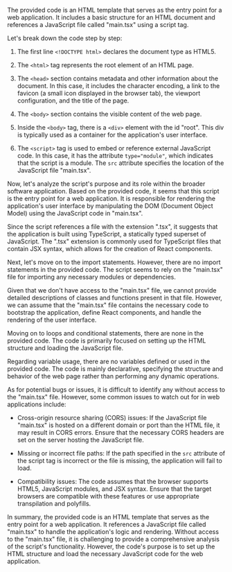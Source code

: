 The provided code is an HTML template that serves as the entry point for a web application. It includes a basic structure for an HTML document and references a JavaScript file called "main.tsx" using a script tag.

Let's break down the code step by step:

1. The first line `<!DOCTYPE html>` declares the document type as HTML5.

2. The `<html>` tag represents the root element of an HTML page.

3. The `<head>` section contains metadata and other information about the document. In this case, it includes the character encoding, a link to the favicon (a small icon displayed in the browser tab), the viewport configuration, and the title of the page.

4. The `<body>` section contains the visible content of the web page.

5. Inside the `<body>` tag, there is a `<div>` element with the id "root". This div is typically used as a container for the application's user interface.

6. The `<script>` tag is used to embed or reference external JavaScript code. In this case, it has the attribute `type="module"`, which indicates that the script is a module. The `src` attribute specifies the location of the JavaScript file "main.tsx".

Now, let's analyze the script's purpose and its role within the broader software application. Based on the provided code, it seems that this script is the entry point for a web application. It is responsible for rendering the application's user interface by manipulating the DOM (Document Object Model) using the JavaScript code in "main.tsx".

Since the script references a file with the extension ".tsx", it suggests that the application is built using TypeScript, a statically typed superset of JavaScript. The ".tsx" extension is commonly used for TypeScript files that contain JSX syntax, which allows for the creation of React components.

Next, let's move on to the import statements. However, there are no import statements in the provided code. The script seems to rely on the "main.tsx" file for importing any necessary modules or dependencies.

Given that we don't have access to the "main.tsx" file, we cannot provide detailed descriptions of classes and functions present in that file. However, we can assume that the "main.tsx" file contains the necessary code to bootstrap the application, define React components, and handle the rendering of the user interface.

Moving on to loops and conditional statements, there are none in the provided code. The code is primarily focused on setting up the HTML structure and loading the JavaScript file.

Regarding variable usage, there are no variables defined or used in the provided code. The code is mainly declarative, specifying the structure and behavior of the web page rather than performing any dynamic operations.

As for potential bugs or issues, it is difficult to identify any without access to the "main.tsx" file. However, some common issues to watch out for in web applications include:

- Cross-origin resource sharing (CORS) issues: If the JavaScript file "main.tsx" is hosted on a different domain or port than the HTML file, it may result in CORS errors. Ensure that the necessary CORS headers are set on the server hosting the JavaScript file.

- Missing or incorrect file paths: If the path specified in the `src` attribute of the script tag is incorrect or the file is missing, the application will fail to load.

- Compatibility issues: The code assumes that the browser supports HTML5, JavaScript modules, and JSX syntax. Ensure that the target browsers are compatible with these features or use appropriate transpilation and polyfills.

In summary, the provided code is an HTML template that serves as the entry point for a web application. It references a JavaScript file called "main.tsx" to handle the application's logic and rendering. Without access to the "main.tsx" file, it is challenging to provide a comprehensive analysis of the script's functionality. However, the code's purpose is to set up the HTML structure and load the necessary JavaScript code for the web application.